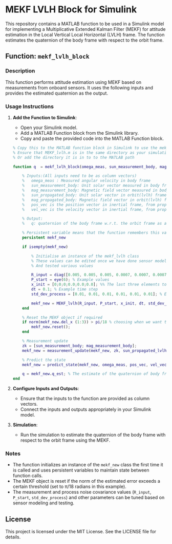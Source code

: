 # MEKF LVLH Block for Simulink

This repository contains a MATLAB function to be used in a Simulink model for implementing a Multiplicative Extended Kalman Filter (MEKF) for attitude estimation in the Local Vertical Local Horizontal (LVLH) frame. The function estimates the quaternion of the body frame with respect to the orbit frame.

## Function: `mekf_lvlh_block`

### Description

This function performs attitude estimation using MEKF based on measurements from onboard sensors. It uses the following inputs and provides the estimated quaternion as the output.

### Usage Instructions

1. **Add the Function to Simulink**:

   - Open your Simulink model.
   - Add a MATLAB Function block from the Simulink library.
   - Copy and paste the provided code into the MATLAB Function block.

   ```matlab
   % Copy this to the MATLAB function block in Simulink to use the mekf_lvlh_block for attitude estimation
   % Ensure that MEKF_lvlh.m is in the same directory as your simulation
   % Or add the directory it is in to to the MATLAB path

   function q  = mekf_lvlh_block(omega_meas, sun_measurement_body, mag_measurement_body, sun_propagated_lvlh, mag_propagated_lvlh, pos_vec, vel_vec)

       % Inputs:(All inputs need to be as column vectors)
       %   omega_meas : Measured angular velocity in body frame
       %   sun_measurement_body: Unit solar vector measured in body frame
       %   mag_measurement_body: Magnetic field vector measured in body frame
       %   sun_propagated_body: Unit solar vector in orbit(lvlh) frame, from propagator
       %   mag_propagated_body: Magnetic field vector in orbit(lvlh) frame, from propagator
       %   pos_vec is the position vector in inertial frame, from propagator
       %   vel_vec is the velocity vector in inertial frame, from propagator

       % Output:
       %   q: quaternion of the body frame w.r.t. the orbit frame as a column vector

       % Persistent variable means that the function remembers this variable between function calls
       persistent mekf_new

       if isempty(mekf_new)

           % Initialise an instance of the mekf_lvlh class
           % These values can be edited once we have done sensor modelling
           % And tested various values

           R_input = diag([0.005, 0.005, 0.005, 0.0007, 0.0007, 0.0007]); % Example values
           P_start = eye(6); % Example values
           x_init = [0;0;0;0.0;0.0;0.0]; %% The last three elements to be replaced by the GYRO BIAS VECTOR *******
           dt = 0.1; % Example time step
           std_dev_process = [0.01, 0.01, 0.01, 0.01, 0.01, 0.01]; % Example values

           mekf_new = MEKF_lvlh(R_input, P_start, x_init, dt, std_dev_process);
       end

       % Reset the MEKF object if required
       if norm(mekf_new.del_x (1:3)) > pi/18 % choosing when we want to reset the del_x and quaternion; this can be changed too
           mekf_new.reset();
       end

       % Measurement update
       zk = [sun_measurement_body; mag_measurement_body];
       mekf_new = measurement_update(mekf_new, zk, sun_propagated_lvlh, mag_propagated_lvlh);

       % Predict the state
       mekf_new = predict_state(mekf_new, omega_meas, pos_vec, vel_vec);

       q = mekf_new.q_est; % The estimate of the quaternion of body frame w.r.t orbit frame
   end
   ```

2. **Configure Inputs and Outputs**:

   - Ensure that the inputs to the function are provided as column vectors.
   - Connect the inputs and outputs appropriately in your Simulink model.

3. **Simulation**:
   - Run the simulation to estimate the quaternion of the body frame with respect to the orbit frame using the MEKF.

### Notes

- The function initializes an instance of the `mekf_new` class the first time it is called and uses persistent variables to maintain state between function calls.
- The MEKF object is reset if the norm of the estimated error exceeds a certain threshold (set to π/18 radians in this example).
- The measurement and process noise covariance values (`R_input`, `P_start`, `std_dev_process`) and other parameters can be tuned based on sensor modeling and testing.

## License

This project is licensed under the MIT License. See the LICENSE file for details.
